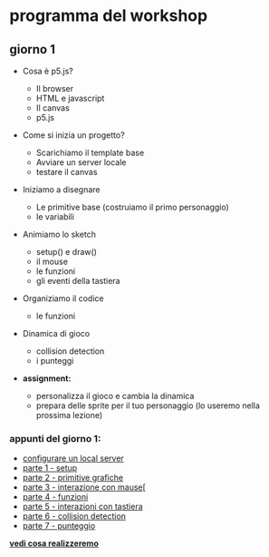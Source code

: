 # programma del workshop

## giorno 1
  - Cosa è p5.js?
    - Il browser
    - HTML e javascript
    - Il canvas
    - p5.js
  - Come si inizia un progetto?
    - Scarichiamo il template base
    - Avviare un server locale
    - testare il canvas
  - Iniziamo a disegnare
    - Le primitive base (costruiamo il primo personaggio)
    - le variabili
  - Animiamo lo sketch
    - setup() e draw()
    - il mouse
    - le funzioni
    - gli eventi della tastiera
  - Organiziamo il codice
    - le funzioni
  - Dinamica di gioco
    - collision detection
    - i punteggi

  - **assignment:**
    - personalizza il gioco e cambia la dinamica
    - prepara delle sprite per il tuo personaggio (lo useremo nella prossima lezione)

### appunti del giorno 1:
- [configurare un local server](https://lorenzoromagnoli.github.io/p5js_workshop/giorno1/setup_atom-live-server.html)
- [parte 1 - setup ](https://lorenzoromagnoli.github.io/p5js_workshop/giorno1/parte1-setup.html)
- [parte 2 - primitive grafiche](https://lorenzoromagnoli.github.io/p5js_workshop/giorno1/parte2-primitive-grafiche.html)
- [parte 3 - interazione con mause](https://lorenzoromagnoli.github.io/p5js_workshop/giorno1/parte3-interazioni_col_mouse.html)[
- [parte 4 - funzioni](https://lorenzoromagnoli.github.io/p5js_workshop/giorno1/parte4-funzioni.html)
- [parte 5 - interazioni con tastiera](https://lorenzoromagnoli.github.io/p5js_workshop/giorno1/parte5-interazioni-con-tastiera.html)
- [parte 6 - collision detection](https://lorenzoromagnoli.github.io/p5js_workshop/giorno1/parte6-collision-detection.html)
- [parte 7 - punteggio](punteggio)

[**vedi cosa realizzeremo**](https://lorenzoromagnoli.github.io/p5js_workshop/giorno1/7_punteggio)
